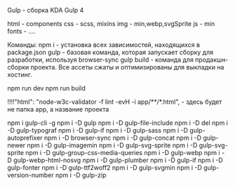 Gulp - сборка KDA
Gulp 4

html - components
css - scss, mixins
img - min,webp,svgSprite
js - min
fonts - ....

Команды:
npm i - установка всех зависимостей, находящихся в package.json
gulp - базовая команда, которая запускает сборку для разработки, используя browser-sync
gulp build - команда для продакшн-сборки проекта. Все ассеты сжаты и оптимизированы для выкладки на хостинг.

npm run dev
npm run build

!!!!"html": "node-w3c-validator -f lint -evH -i app/**/*.html", - здесь будет не папка app, а название проекта

npm i gulp-cli -g
npm i -D gulp
npm i -D gulp-file-include
npm i -D del
npm i -D gulp-typograf
npm i -D gulp-if
npm i -D gulp-sass
npm i -D gulp-autoprefixer
npm i -D browser-sync
npm i -D gulp-concat
npm i -D gulp-newer
npm i -D gulp-imagemin
npm i -D gulp-svg-sprite
npm i -D gulp-svg-sprite
npm i -D gulp-group-css-media-queries
npm i -D gulp-webp
npm i -D gulp-webp-html-nosvg
npm i -D gulp-plumber
npm i -D gulp-if
npm i -D gulp-fonter
npm i -D gulp-ttf2woff2
npm i -D gulp-svgmin
npm i -D gulp-version-number
npm i -D gulp-zip
